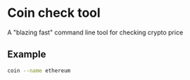 # Coin check tool

A "blazing fast" command line tool for checking crypto price

## Example

```sh
coin --name ethereum
```
